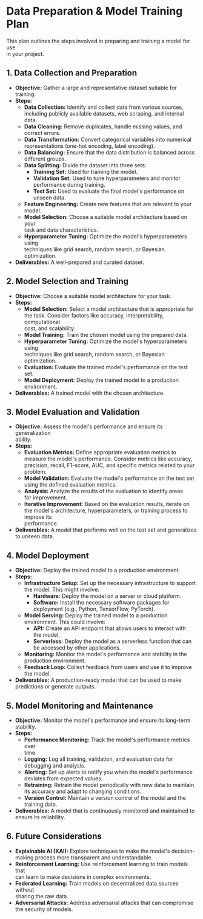 # Data Preparation & Model Training Plan

This plan outlines the steps involved in preparing and training a model for use      
in your project.

## 1. Data Collection and Preparation

*   **Objective:** Gather a large and representative dataset suitable for 
training.
*   **Steps:**
    *   **Data Collection:** Identify and collect data from various sources,
including publicly available datasets, web scraping, and internal data.
    *   **Data Cleaning:** Remove duplicates, handle missing values, and
correct errors.
    *   **Data Transformation:** Convert categorical variables into numerical        
representations (one-hot encoding, label encoding).
    *   **Data Balancing:** Ensure that the data distribution is balanced
across different groups.
    *   **Data Splitting:** Divide the dataset into three sets:
        *   **Training Set:** Used for training the model.
        *   **Validation Set:** Used to tune hyperparameters and monitor
performance during training.
        *   **Test Set:** Used to evaluate the final model's performance on
unseen data.
    *   **Feature Engineering:** Create new features that are relevant to your       
model.
    *   **Model Selection:** Choose a suitable model architecture based on your      
task and data characteristics.
    *   **Hyperparameter Tuning:** Optimize the model's hyperparameters using        
techniques like grid search, random search, or Bayesian optimization.
*   **Deliverables:** A well-prepared and curated dataset.

## 2. Model Selection and Training

*   **Objective:** Choose a suitable model architecture for your task.
*   **Steps:**
    *   **Model Selection:** Select a model architecture that is appropriate
for the task. Consider factors like accuracy, interpretability, computational        
cost, and scalability.
    *   **Model Training:** Train the chosen model using the prepared data.
    *   **Hyperparameter Tuning:** Optimize the model's hyperparameters using        
techniques like grid search, random search, or Bayesian optimization.
    *   **Evaluation:** Evaluate the trained model's performance on the test
set.
    *   **Model Deployment:** Deploy the trained model to a production
environment.
*   **Deliverables:** A trained model with the chosen architecture.

## 3. Model Evaluation and Validation

*   **Objective:** Assess the model's performance and ensure its generalization      
ability.
*   **Steps:**
    *   **Evaluation Metrics:** Define appropriate evaluation metrics to
measure the model's performance. Consider metrics like accuracy, precision,
recall, F1-score, AUC, and specific metrics related to your problem.
    *   **Model Validation:** Evaluate the model's performance on the test set       
using the defined evaluation metrics.
    *   **Analysis:** Analyze the results of the evaluation to identify areas        
for improvement.
    *   **Iterative Improvement:** Based on the evaluation results, iterate on       
the model's architecture, hyperparameters, or training process to improve its        
performance.
*   **Deliverables:** A model that performs well on the test set and
generalizes to unseen data.

## 4. Model Deployment

*   **Objective:** Deploy the trained model to a production environment.
*   **Steps:**
    *   **Infrastructure Setup:** Set up the necessary infrastructure to
support the model. This might involve:
        *   **Hardware:** Deploy the model on a server or cloud platform.
        *   **Software:** Install the necessary software packages for
deployment (e.g., Python, TensorFlow, PyTorch).
    *   **Model Serving:** Deploy the trained model to a production 
environment. This could involve:
        *   **API:** Create an API endpoint that allows users to interact with       
the model.
        *   **Serverless:** Deploy the model as a serverless function that can       
be accessed by other applications.
    *   **Monitoring:** Monitor the model's performance and stability in the
production environment.
    *   **Feedback Loop:** Collect feedback from users and use it to improve
the model.
*   **Deliverables:** A production-ready model that can be used to make
predictions or generate outputs.

## 5. Model Monitoring and Maintenance

*   **Objective:** Monitor the model's performance and ensure its long-term
stability.
*   **Steps:**
    *   **Performance Monitoring:** Track the model's performance metrics over       
time.
    *   **Logging:** Log all training, validation, and evaluation data for
debugging and analysis.
    *   **Alerting:** Set up alerts to notify you when the model's performance       
deviates from expected values.
    *   **Retraining:** Retrain the model periodically with new data to 
maintain its accuracy and adapt to changing conditions.
    *   **Version Control:** Maintain a version control of the model and the
training data.
*   **Deliverables:** A model that is continuously monitored and maintained to       
ensure its reliability.

## 6. Future Considerations

*   **Explainable AI (XAI):** Explore techniques to make the model's
decision-making process more transparent and understandable.
*   **Reinforcement Learning:** Use reinforcement learning to train models that      
can learn to make decisions in complex environments.
*   **Federated Learning:** Train models on decentralized data sources without       
sharing the raw data.
*   **Adversarial Attacks:** Address adversarial attacks that can compromise
the security of models.